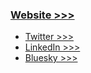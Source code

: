 ### [Website >>>](https://trev3d.com)
- [Twitter >>>](https://x.com/trev3d)
- [LinkedIn >>>](https://www.linkedin.com/in/jtriveri)
- [Bluesky >>>](https://bsky.app/profile/trev3d.com)
